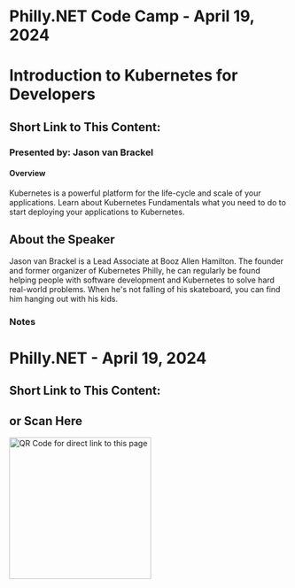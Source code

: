 # Philly.NET Code Camp - April 19, 2024

# Introduction to Kubernetes for Developers

## Short Link to This Content: 

### Presented by: Jason van Brackel

#### Overview
Kubernetes is a powerful platform for the life-cycle and scale of your applications.  Learn about Kubernetes Fundamentals what you need to do to start deploying your applications to Kubernetes.

## About the Speaker

Jason van Brackel is a Lead Associate at Booz Allen Hamilton. The founder and former organizer of Kubernetes Philly, he can regularly be found helping people with software development and Kubernetes to solve hard real-world problems. When he's not falling of his skateboard, you can find him hanging out with his kids.

### Notes

# Philly.NET - April 19, 2024

## Short Link to This Content:

## or Scan Here
<img src="images/pcc240419.png" alt="QR Code for direct link to this page" width="256"/>
